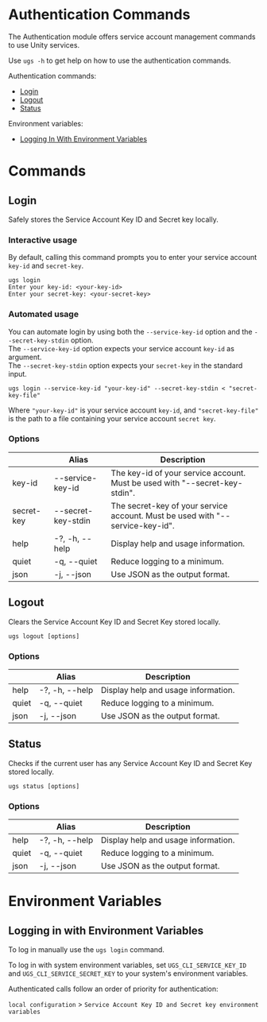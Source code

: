# Authentication Commands

The Authentication module offers service account management commands to use Unity services.

Use `ugs -h` to get help on how to use the authentication commands.

Authentication commands:

- [Login](#login)
- [Logout](#logout)
- [Status](#status)

Environment variables:

- [Logging In With Environment Variables](#logging-in-with-environment-variables)

# Commands

## Login

Safely stores the Service Account Key ID and Secret key locally.

### Interactive usage

By default, calling this command prompts you to enter your service account `key-id` and `secret-key`.

```
ugs login
Enter your key-id: <your-key-id>
Enter your secret-key: <your-secret-key>
```

### Automated usage

You can automate login by using both the `--service-key-id` option and the `--secret-key-stdin` option.<br/>
The `--service-key-id` option expects your service account `key-id` as argument.<br/>
The `--secret-key-stdin` option expects your `secret-key` in the standard input.

```
ugs login --service-key-id "your-key-id" --secret-key-stdin < "secret-key-file"
```

Where `"your-key-id"` is your service account `key-id`, and `"secret-key-file"` is the path to a file containing
your service account `secret key`.

### Options

|            | Alias              | Description                                                                    |
|------------|--------------------|--------------------------------------------------------------------------------|
| key-id     | --service-key-id   | The key-id of your service account. Must be used with "--secret-key-stdin".    |
| secret-key | --secret-key-stdin | The secret-key of your service account. Must be used with  "--service-key-id". |
| help       | -?, -h, --help     | Display help and usage information.                                            |
| quiet      | -q, --quiet        | Reduce logging to a minimum.                                                   |
| json       | -j, --json         | Use JSON as the output format.                                                 |

## Logout

Clears the Service Account Key ID and Secret Key stored locally.

```
ugs logout [options]
```

### Options

|        | Alias          | Description                         |
|--------|----------------|-------------------------------------|
| help   | -?, -h, --help | Display help and usage information. |
| quiet  | -q, --quiet    | Reduce logging to a minimum.        |
| json   | -j, --json     | Use JSON as the output format.      |

## Status

Checks if the current user has any Service Account Key ID and Secret Key stored locally.

```
ugs status [options]
```

### Options

|        | Alias          | Description                         |
|--------|----------------|-------------------------------------|
| help   | -?, -h, --help | Display help and usage information. |
| quiet  | -q, --quiet    | Reduce logging to a minimum.        |
| json   | -j, --json     | Use JSON as the output format.      |

# Environment Variables
## Logging in with Environment Variables

To log in manually use the `ugs login` command.

To log in with system environment variables, set `UGS_CLI_SERVICE_KEY_ID` and `UGS_CLI_SERVICE_SECRET_KEY` to your
system's environment variables.

Authenticated calls follow an order of priority for authentication:

`local configuration` > `Service Account Key ID and Secret key environment variables`
